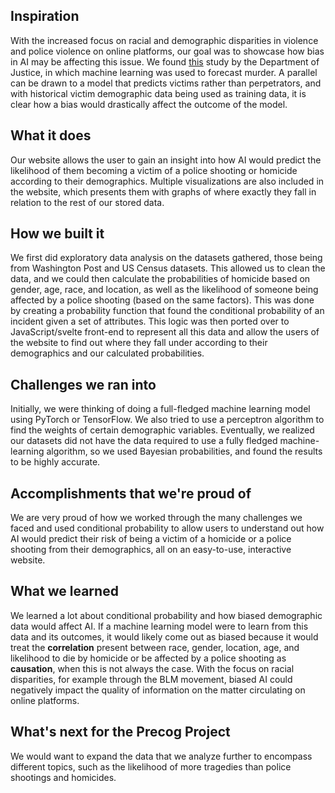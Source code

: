 ## Inspiration
With the increased focus on racial and demographic disparities in violence and police violence on online platforms, our goal was to showcase how bias in AI may be affecting this issue. We found [this](https://bja.ojp.gov/sites/g/files/xyckuh186/files/media/document/pd-forecasting-murder.pdf) study by the Department of Justice, in which machine learning was used to forecast murder. A parallel can be drawn to a model that predicts victims rather than perpetrators, and with historical victim demographic data being used as training data, it is clear how a bias would drastically affect the outcome of the model. 
## What it does
Our website allows the user to gain an insight into how AI would predict the likelihood of them becoming a victim of a police shooting or homicide according to their demographics. Multiple visualizations are also included in the website, which presents them with graphs of where exactly they fall in relation to the rest of our stored data. 
## How we built it
We first did exploratory data analysis on the datasets gathered, those being from Washington Post and US Census datasets. This allowed us to clean the data, and we could then calculate the probabilities of homicide based on gender, age, race, and location, as well as the likelihood of someone being affected by a police shooting (based on the same factors). This was done by creating a probability function that found the conditional probability of an incident given a set of attributes. This logic was then ported over to JavaScript/svelte front-end to represent all this data and allow the users of the website to find out where they fall under according to their demographics and our calculated probabilities. 
## Challenges we ran into
Initially, we were thinking of doing a full-fledged machine learning model using PyTorch or TensorFlow. We also tried to use a perceptron algorithm to find the weights of certain demographic variables. Eventually, we realized our datasets did not have the data required to use a fully fledged machine-learning algorithm, so we used Bayesian probabilities, and found the results to be highly accurate. 
## Accomplishments that we're proud of
We are very proud of how we worked through the many challenges we faced and used conditional probability to allow users to understand out how AI would predict their risk of being a victim of a homicide or a police shooting from their demographics, all on an easy-to-use, interactive website.
## What we learned
We learned a lot about conditional probability and how biased demographic data would affect AI. If a machine learning model were to learn from this data and its outcomes, it would likely come out as biased because it would treat the **correlation** present between race, gender, location, age, and likelihood to die by homicide or be affected by a police shooting as **causation**, when this is not always the case. With the focus on racial disparities, for example through the BLM movement, biased AI could negatively impact the quality of information on the matter circulating on online platforms.
## What's next for the Precog Project
We would want to expand the data that we analyze further to encompass different topics, such as the likelihood of more tragedies than police shootings and homicides.
